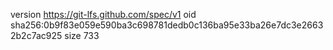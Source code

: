version https://git-lfs.github.com/spec/v1
oid sha256:0b9f83e059e590ba3c698781dedb0c136ba95e33ba26e7dc3e26632b2c7ac925
size 733
